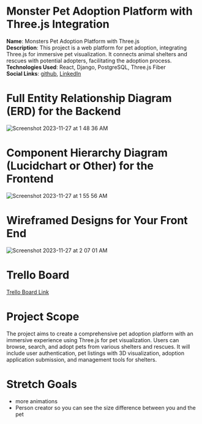 # Monster Pet Adoption Platform with Three.js Integration

**Name**: Monsters Pet Adoption Platform with Three.js  
**Description**: This project is a web platform for pet adoption, integrating Three.js for immersive pet visualization. It connects animal shelters and rescues with potential adopters, facilitating the adoption process.  
**Technologies Used**: React, Django, PostgreSQL, Three.js Fiber  
**Social Links**: [github]([link/to/instagram](https://github.com/JoshHutchison)), [LinkedIn]([link/to/linkedin](https://www.linkedin.com/in/josh-g-hutchison/))

# Full Entity Relationship Diagram (ERD) for the Backend

![Screenshot 2023-11-27 at 1 48 36 AM](https://github.com/JoshHutchison/project4/assets/47956394/adad9ac9-879c-4bb3-a378-ec8ba6062ab0)


# Component Hierarchy Diagram (Lucidchart or Other) for the Frontend

![Screenshot 2023-11-27 at 1 55 56 AM](https://github.com/JoshHutchison/project4/assets/47956394/9ee011d4-aff6-45a4-9cfe-bbb9c0d0b4af)


# Wireframed Designs for Your Front End

![Screenshot 2023-11-27 at 2 07 01 AM](https://github.com/JoshHutchison/project4/assets/47956394/edfaca8e-5c54-42e2-afbd-9caac0d17959)


# Trello Board

[Trello Board Link](https://trello.com/b/tMob462h/pet-adoption)

# Project Scope

The project aims to create a comprehensive pet adoption platform with an immersive experience using Three.js for pet visualization. Users can browse, search, and adopt pets from various shelters and rescues. It will include user authentication, pet listings with 3D visualization, adoption application submission, and management tools for shelters.


# Stretch Goals

- more animations
- Person creator so you can see the size difference between you and the pet
